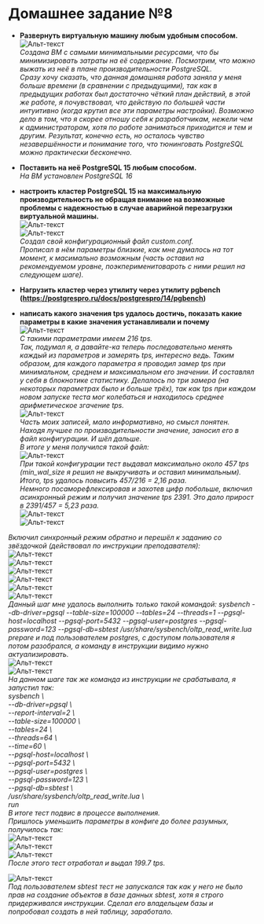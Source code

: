 
# Домашнее задание №8


* **Развернуть виртуальную машину любым удобным способом.**  
![Альт-текст](Images/HW8/00.png)  
_Создана ВМ с самыми минимальными ресурсами, что бы минимизировать затраты на её содержание. Посмотрим, что можно выжать из неё в плане производительности PostgreSQL._  
_Сразу хочу сказать, что данная домашняя работа заняла у меня больше времени (в сравнении с предыдущими), так как в предыдущих работах был достаточно чёткий план действий, в этой же работе, я почувствовал, что действую 
 по большей части интуитивно (когда крутил все эти параметры настройки). Возможно дело в том, что я скорее отношу себя к разработчикам, нежели чем к администраторам, хотя по работе заниматься приходится и тем и другим. 
 Результат, конечно есть, но осталось чувство незавершённости и понимание того, что тюнинговать PostgreSQL можно практически бесконечно._  

* **Поставить на неё PostgreSQL 15 любым способом.**  
_На ВМ установлен PostgreSQL 16_  

* **настроить кластер PostgreSQL 15 на максимальную производительность не обращая внимание на возможные проблемы с надежностью в случае аварийной перезагрузки виртуальной машины.**  
![Альт-текст](Images/HW8/01.png)  
![Альт-текст](Images/HW8/02.png)  
_Создал свой конфигурационный файл custom.conf._  
_Прописал в нём параметры близкие, как мне думалось на тот момент, к масимально возможным (часть оставил на рекомендуемом уровне, поэкперименитовароть с ними решил на следующем шаге)._  

* **Нагрузить кластер через утилиту через утилиту pgbench (https://postgrespro.ru/docs/postgrespro/14/pgbench)**
* **написать какого значения tps удалось достичь, показать какие параметры в какие значения устанавливали и почему**  
![Альт-текст](Images/HW8/03.png)  
_С такими параметрами имеем 216 tps._  
_Так, подумал я, а давайте-ка теперь последовательно менять каждый из параметров и замерять tps, интересно ведь. Таким образом, для каждого параметра я проводил замер tps при минимальном, среднем и максимальном его значении. И составлял у себя в блокнотике статистику. Делалось по три замера (на некоторых параметрах было и больше трёх), так как tps при каждом новом запуске теста мог колебаться и находилось среднее арифметическое згачение tps._  
![Альт-текст](Images/HW8/04.png)  
_Часть моих записей, мало информативно, но смысл понятен._  
_Находя лучшее по производительности значение, заносил его в файл конфигурации. И шёл дальше._  
_В итоге у меня получился такой файл:_  
![Альт-текст](Images/HW8/05.png)  
_При такой конфигурации тест выдавал максимально около 457 tps (min_wal_size я решил не выкручивать и оставил минимальным)._  
_Итого, tps удалось повысить 457/216 = 2,16 раза._  
_Немного посаморефлексировав и захотев цифр побольше, включил асинхронный режим и получил значение tps 2391. Это дало прирост в 2391/457 = 5,23 раза._  
![Альт-текст](Images/HW8/05_05.png)  
![Альт-текст](Images/HW8/06.png)  

_Включил синхронный режим обратно и перешёл к заданию со звёздочкой (действовал по инструкции преподавателя):_  
![Альт-текст](Images/HW8/07.png)  
![Альт-текст](Images/HW8/07_05.png)  
![Альт-текст](Images/HW8/08.png)  
![Альт-текст](Images/HW8/09.png)  
![Альт-текст](Images/HW8/10.png)  
![Альт-текст](Images/HW8/11.png)  
_Данный шаг мне удалось выполнить только такой командой: sysbench --db-driver=pgsql --table-size=100000 --tables=24 --threads=1 --pgsql-host=localhost --pgsql-port=5432 --pgsql-user=postgres --pgsql-password=123 --pgsql-db=sbtest /usr/share/sysbench/oltp_read_write.lua prepare и под пользователем postgres, с доступом пользователя я потом разобрался, а команду в инструкции видимо нужно актуализировать._  
![Альт-текст](Images/HW8/12.png)  
![Альт-текст](Images/HW8/13.png)  
_На данном шаге так же команда из инструкции не срабатывала, я запустил так:  
sysbench \  
--db-driver=pgsql \  
--report-interval=2 \  
--table-size=100000 \  
--tables=24 \  
--threads=64 \  
--time=60 \  
--pgsql-host=localhost \  
--pgsql-port=5432 \  
--pgsql-user=postgres \  
--pgsql-password=123 \  
--pgsql-db=sbtest \  
/usr/share/sysbench/oltp_read_write.lua \  
run_  
_В итоге тест подвис в процессе выполнения._  
_Пришлось уменьшить параметры в конфиге до более разумных, получилось так:_  
![Альт-текст](Images/HW8/13_5.png)  
![Альт-текст](Images/HW8/14.png)  
![Альт-текст](Images/HW8/15.png)  
_После этого тест отработал и выдал 199.7 tps._

![Альт-текст](Images/HW8/16.png)  
_Под пользователем sbtest тест не запускался так как у него не было прав на создание объектов в базе данных sbtest, хотя я строго придерживался инструкции. Сделал его владельцем базы и попробовал создать в ней таблицу, заработало._  


